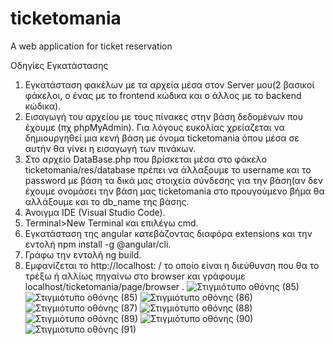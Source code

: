 # ticketomania
A web application for ticket reservation

Οδηγίες Εγκατάστασης
1.	Εγκατάσταση φακέλων με τα αρχεία μέσα στον Server μου(2 βασικοί φάκελοι, ο ένας με το frontend κώδικα και ο άλλος με το backend κώδικα).
2.	Εισαγωγή του αρχείου με τους πίνακες στην βάση δεδομένων που έχουμε (πχ phpMyAdmin). Για λόγους ευκολίας χρείαζεται να δημιουργηθεί μια κενή βάση με όνομα ticketomania όπου μέσα σε αυτήν θα γίνει η εισαγωγή των πινάκων.
3.	Στο αρχείο DataBase.php που βρίσκεται μέσα στο φάκελο ticketomania/res/database πρέπει να άλλαξουμε το username και το password με βάση τα δικά μας στοιχεία σύνδεσης για την βάση(αν δεν έχουμε ονομάσει την βάση μας ticketomania στο προυγούμενο βήμα θα αλλάξουμε και το db_name της βάσης.
4.	Άνοιγμα IDE (Visual Studio Code).
5.	Terminal>New Terminal και επιλέγω cmd.
6.	Εγκατάσταση της angular κατεβάζοντας διαφόρα extensions και την εντολή npm install -g @angular/cli.
7.	Γράφω την εντολή ng build.
8.	Εμφανίζεται το http://localhost: / το οποίο είναι η διεύθυνση που θα το τρέξω ή αλλίως πηγαίνω στο browser  και γράφουμε localhost/ticketomania/page/browser .
![Στιγμιότυπο οθόνης (85)](https://github.com/dianastath/ticketomania/assets/148655668/17caef07-8596-47d8-84ff-4b4f05df0ee6)
![Στιγμιότυπο οθόνης (85)](https://github.com/dianastath/ticketomania/assets/148655668/61395556-0a15-4eae-b725-d7507887695d)
![Στιγμιότυπο οθόνης (86)](https://github.com/dianastath/ticketomania/assets/148655668/b1e6eec9-305f-4d1c-b28f-f63b0bddd8b8)
![Στιγμιότυπο οθόνης (87)](https://github.com/dianastath/ticketomania/assets/148655668/8e4d0d27-9d2e-419a-9101-a557987f7ff8)
![Στιγμιότυπο οθόνης (88)](https://github.com/dianastath/ticketomania/assets/148655668/6f0770a1-2a48-4b43-b8ea-18efbd80e537)
![Στιγμιότυπο οθόνης (89)](https://github.com/dianastath/ticketomania/assets/148655668/12039f03-83c9-40f6-8f0a-2bbe3ea68f0a)
![Στιγμιότυπο οθόνης (90)](https://github.com/dianastath/ticketomania/assets/148655668/ef4aab4f-eed3-4de5-a585-cffe82d4378e)
![Στιγμιότυπο οθόνης (91)](https://github.com/dianastath/ticketomania/assets/148655668/e80197a5-0345-4a3d-ac24-5c279d72dd57)
